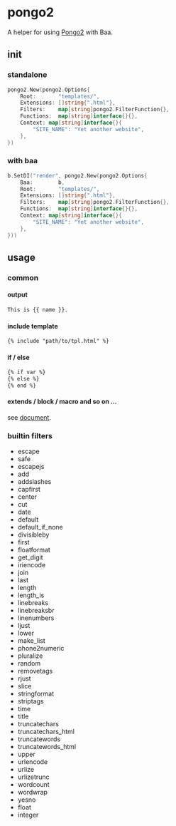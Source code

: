 # pongo2
A helper for using [Pongo2](https://godoc.org/github.com/flosch/pongo2) with Baa.

## init

### standalone

```go
pongo2.New(pongo2.Options{
    Root:       "templates/",
    Extensions: []string{".html"},
    Filters:    map[string]pongo2.FilterFunction{},
    Functions:  map[string]interface{}{},
    Context: map[string]interface{}{
        "SITE_NAME": "Yet another website",
    },
})
```

### with baa

```go
b.SetDI("render", pongo2.New(pongo2.Options{
    Baa:        b,
    Root:       "templates/",
    Extensions: []string{".html"},
    Filters:    map[string]pongo2.FilterFunction{},
    Functions:  map[string]interface{}{},
    Context: map[string]interface{}{
        "SITE_NAME": "Yet another website",
    },
}))
```

## usage

### common

#### output

```html
This is {{ name }}.
```

#### include template

```html
{% include "path/to/tpl.html" %}
```

#### if / else

```html
{% if var %}
{% else %}
{% end %}
```

#### extends / block / macro and so on ...
see [document](https://docs.djangoproject.com/en/dev/ref/templates/language/).

### builtin filters

* escape
* safe
* escapejs
* add
* addslashes
* capfirst
* center
* cut
* date
* default
* default_if_none
* divisibleby
* first
* floatformat
* get_digit
* iriencode
* join
* last
* length
* length_is
* linebreaks
* linebreaksbr
* linenumbers
* ljust
* lower
* make_list
* phone2numeric
* pluralize
* random
* removetags
* rjust
* slice
* stringformat
* striptags
* time
* title
* truncatechars
* truncatechars_html
* truncatewords
* truncatewords_html
* upper
* urlencode
* urlize
* urlizetrunc
* wordcount
* wordwrap
* yesno
* float
* integer